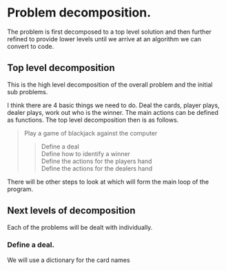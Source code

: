 # Problem decomposition.

The problem is first decomposed to a top level solution and then further refined to provide lower levels until we arrive at an algorithm we can convert to code.

## Top level decomposition

This is the high level decomposition of the overall problem and the initial sub problems.

I think there are 4 basic things we need to do. Deal the cards, player plays, dealer plays, work out who is the winner. The main actions can be defined as functions. The top level decomposition then is as follows. 

> Play a game of blackjack against the computer
>> Define a deal  
>> Define how to identify a winner  
>> Define the actions for the players hand  
>> Define the actions for the dealers hand  

There will be other steps to look at which will form the main loop of the program.

## Next levels of decomposition

Each of the problems will be dealt with individually.

### Define a deal.

We will use a dictionary for the card names 